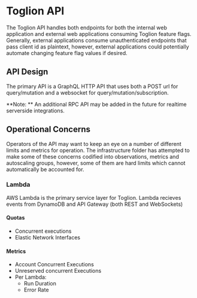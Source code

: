 # Toglion API

The Toglion API handles both endpoints for both the internal web application and external web applications consuming Toglion feature flags.
Generally, external applications consume unauthenticated endpoints that pass client id as plaintext, however, external applications could potentially automate changing feature flag values if desired.

## API Design

The primary API is a GraphQL HTTP API that uses both a POST url for query/mutation and a websocket for query/mutation/subscription.

**Note: ** An additional RPC API may be added in the future for realtime serverside integrations.

## Operational Concerns

Operators of the API may want to keep an eye on a number of different limits and metrics for operation.
The infrastructure folder has attempted to make some of these concerns codified into observations, metrics and autoscaling groups, however, some of them are hard limits which cannot automatically be accounted for.

### Lambda

AWS Lambda is the primary service layer for Toglion.
Lambda recieves events from DynamoDB and API Gateway (both REST and WebSockets)

#### Quotas

- Concurrent executions
- Elastic Network Interfaces

#### Metrics

- Account Concurrent Executions
- Unreserved concurrent Executions
- Per Lambda:
  - Run Duration
  - Error Rate
